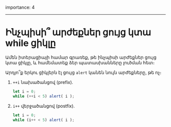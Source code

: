importance: 4

---

# Ինչպիսի՞ արժեքներ ցույց կտա while ցիկլը

Ամեն իտերացիայի համար գրառեք, թե ինչպիսի արժեքներ ցույց կտա ցիկլը, և համեմատեք ձեր պատասխանները լուծման հետ։

Արդյո՞ք երկու ցիկլերն էլ ցույց `alert` կանեն նույն արժեքները, թե ոչ։

1. `++i` նախածանցով (prefix).

    ```js
    let i = 0;
    while (++i < 5) alert( i );
    ```
2. `i++` վերջածանցով (postfix).

    ```js
    let i = 0;
    while (i++ < 5) alert( i );
    ```
